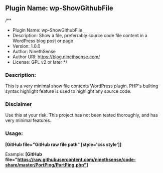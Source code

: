 ## Plugin Name: wp-ShowGithubFile

/**
 * Plugin Name: wp-ShowGithubFile
 * Description:       Show a file, preferrably source code file content in a WordPress blog post or page
 * Version:           1.0.0
 * Author:            NinethSense
 * Author URI:        https://blog.ninethsense.com/
 * License:           GPL v2 or later
 */
 ### Description:
 This is a very minimal show file contents WordPress plugin. PHP's builting syntax highlight feature is used to highlight any source code. 
 
 ### Disclaimer
 Use this at your risk. This project has not been tested thoroughly, and has very minimal features.
 
 ### Usage:
 **[GitHub file="GitHub raw file path" [style='css style']]**
 
 Example: 
 **[GitHub file="https://raw.githubusercontent.com/ninethsense/code-share/master/PortPing/PortPing.php"]**
